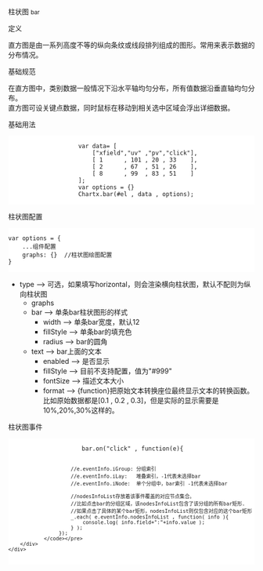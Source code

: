 <div class="mb40">
    <div class="fontsize-20 mb10">
    柱状图 <small>bar</small>
    </div class="fontsize-28">
    <p class="mb20"></p>
</div>

<div class="mb40">
    <div class="fontsize-20 mb10">
    定义 
    </div class="fontsize-28">
    <p class="mb20">
        直方图是由一系列高度不等的纵向条纹或线段排列组成的图形。常用来表示数据的分布情况。
    </p>
</div>

<div class="mb40">
    <div class="fontsize-20 mb10">
    基础规范
    </div class="fontsize-28">
    <p class="mb20">
 在直方图中，类别数据一般情况下沿水平轴均匀分布，所有值数据沿垂直轴均匀分布。
 <br />
 直方图可设关键点数据，同时鼠标在移动到相关选中区域会浮出详细数据。
    </p>
</div>


<div bx-name="alimama/chart/list/index"></div>


<div class="example">
    <div class="content">
        <div class="content-header">
            <div>基础用法</div>
        </div>
        <div class="content-body" style="padding:0;">
                <pre class="example-pre"  style="background:white"><code class="hljs html">
                    var data= [
                        ["xfield","uv" ,"pv","click"],
                        [ 1      , 101 , 20 , 33    ],
                        [ 2      , 67  , 51 , 26    ],
                        [ 8      , 99  , 83 , 51    ]
                    ];
                    var options = {}
                    Chartx.bar(#el , data , options);
                </code></pre>
        </div>
    </div>
</div>


<div class="example">
    <div class="content">
        <div class="content-header">
            <div>柱状图配置</div>
        </div>
        <div class="content-body" style="padding:0;">
                <pre class="example-pre"  style="background:white"><code class="hljs html">
var options = {
    ...组件配置
    graphs: {}  //柱状图绘图配置
}
                </code></pre>

<ul data-anchor-id="72xn">
<li>type --&gt; 可选，如果填写horizontal，则会渲染横向柱状图，默认不配则为纵向柱状图 <br>
<ul><li>graphs </li>
<li>bar --&gt; 单条bar柱状图形的样式 <br>
<ul><li>width --&gt; 单条bar宽度，默认12</li>
<li>fillStyle --&gt; 单条bar的填充色</li>
<li>radius --&gt; bar的圆角</li></ul></li>
<li>text --&gt; bar上面的文本 <br>
<ul><li>enabled --&gt; 是否显示</li>
<li>fillStyle --&gt; 目前不支持配置，值为"#999"</li>
<li>fontSize  --&gt; 描述文本大小</li>
<li>format --&gt; {function}把原始文本转换座位最终显示文本的转换函数。比如原始数据都是[0.1 , 0.2 , 0.3]，但是实际的显示需要是10%,20%,30%这样的。</li></ul></li></ul></li>
</ul>
        </div>
    </div>
</div>


<div class="example">
    <div class="content">
        <div class="content-header">
            <div>柱状图事件</div>
        </div>
        <div class="content-body" style="padding:0;">
                <pre class="example-pre"  style="background:white"><code class="hljs html">
                     bar.on("click" , function(e){
                         
                         //e.eventInfo.iGroup: 分组索引
                         //e.eventInfo.iLay:   堆叠索引，-1代表未选择bar
                         //e.eventInfo.iNode:  单个分组中，bar索引 -1代表未选择bar 

                         //nodesInfoList存放着该事件覆盖的对应节点集合。
                         //比如点击bar的分组区域，该nodesInfoList包含了该分组的所有bar矩形.
                         //如果点击了具体的某个bar矩形，nodesInfoList则仅包含对应的这个bar矩形
                         _.each( e.eventInfo.nodesInfoList , function( info ){
                             console.log( info.field+":"+info.value );
                         } );
                     });
                </code></pre>
        </div>
    </div>
</div>